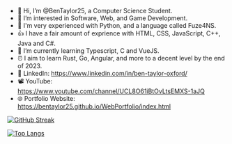 - 👋 Hi, I’m @BenTaylor25, a Computer Science Student.
- 👀 I’m interested in Software, Web, and Game Development.
- 💪 I'm very experienced with Python, and a language called Fuze4NS.
- 👍 I have a fair amount of exprience with HTML, CSS, JavaScript, C++, Java and C#.
- 🌱 I’m currently learning Typescript, C and VueJS.
- ⏰ I aim to learn Rust, Go, Angular, and more to a decent level by the end of 2023.
- 🤝 LinkedIn: https://www.linkedin.com/in/ben-taylor-oxford/
- 📽️ YouTube: https://www.youtube.com/channel/UCL8O61iBtOvLtsEMXS-1aJQ
- 🌐 Portfolio Website: https://bentaylor25.github.io/WebPortfolio/index.html

<!--
[![Anurag's GitHub stats](https://github-readme-stats.vercel.app/api?username=bentaylor25&count_private=true&show_icons=true&theme=onedark&include_all_commits=true&line_height=24)](https://github.com/anuraghazra/github-readme-stats)
-->

[![GitHub Streak](http://github-readme-streak-stats.herokuapp.com?user=bentaylor25&theme=dark&date_format=j%20M%5B%20Y%5D)](https://git.io/streak-stats)

[![Top Langs](https://github-readme-stats.vercel.app/api/top-langs/?username=bentaylor25&langs_count=10&layout=compact&theme=dark&count_private=true&card_width=250)](https://github.com/anuraghazra/github-readme-stats)

